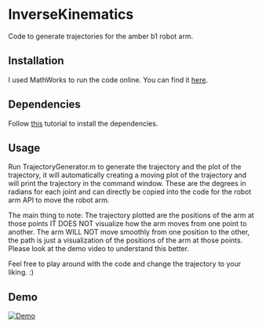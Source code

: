 # InverseKinematics
Code to generate trajectories for the amber b1 robot arm.

## Installation

I used MathWorks to run the code online. You can find it [here](https://matlab.mathworks.com/).

## Dependencies

Follow [this](https://www.youtube.com/watch?v=5DnKot3mMSc) tutorial to install the dependencies.

## Usage

Run TrajectoryGenerator.m to generate the trajectory and the plot of the trajectory, it will automatically creating a moving plot of the trajectory and will print the trajectory in the command window. These are the degrees in radians for each joint and can directly be copied into the code for the robot arm API to move the robot arm.

The main thing to note: The trajectory plotted are the positions of the arm at those points IT DOES NOT visualize how the arm moves from one point to another. The arm WILL NOT move smoothly from one position to the other, the path is just a visualization of the positions of the arm at those points.
Please look at the demo video to understand this better.


Feel free to play around with the code and change the trajectory to your liking. :)


<!-- Add video link on img https://youtu.be/1v5fvSyELg0-->

## Demo

[![Demo](https://img.youtube.com/vi/1v5fvSyELg0/0.jpg)](https://www.youtube.com/watch?v=1v5fvSyELg0)
